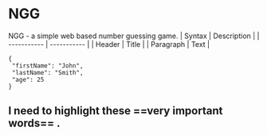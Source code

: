 # NGG
NGG - a simple web based number guessing game.
| Syntax | Description |
| ----------- | ----------- |
| Header | Title |
| Paragraph | Text | 
 
 ```
{
  "firstName": "John",
  "lastName": "Smith",
  "age": 25
}
``` 
I need to highlight these ==very important words== .
---
